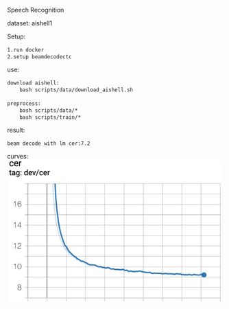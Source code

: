 Speech Recognition

dataset: aishell1 

Setup:

    1.run docker 
    2.setup beamdecodectc
    
use:

    download aishell:
        bash scripts/data/download_aishell.sh
        
    preprocess:
        bash scripts/data/*
        bash scripts/train/*
        
result:

    beam decode with lm cer:7.2 

curves:
    <img src="images/1563870010489.jpg">